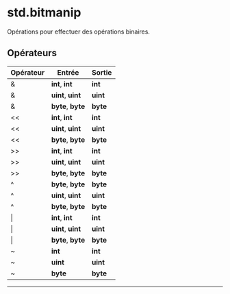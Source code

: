 # std.bitmanip

Opérations pour effectuer des opérations binaires.
## Opérateurs
|Opérateur|Entrée|Sortie|
|-|-|-|
|&|**int**, **int**|**int**|
|&|**uint**, **uint**|**uint**|
|&|**byte**, **byte**|**byte**|
|<<|**int**, **int**|**int**|
|<<|**uint**, **uint**|**uint**|
|<<|**byte**, **byte**|**byte**|
|>>|**int**, **int**|**int**|
|>>|**uint**, **uint**|**uint**|
|>>|**byte**, **byte**|**byte**|
|^|**byte**, **byte**|**byte**|
|^|**uint**, **uint**|**uint**|
|^|**byte**, **byte**|**byte**|
|\||**int**, **int**|**int**|
|\||**uint**, **uint**|**uint**|
|\||**byte**, **byte**|**byte**|
|~|**int**|**int**|
|~|**uint**|**uint**|
|~|**byte**|**byte**|


***
